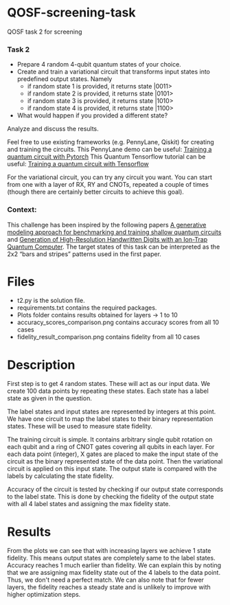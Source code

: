 # QOSF-screening-task
QOSF task 2 for screening


### Task 2


* Prepare 4 random 4-qubit quantum states of your choice.
* Create and train a variational circuit that transforms input states into predefined output states. Namely
  * if random state 1 is provided, it returns state |0011>
  * if random state 2 is provided, it returns state |0101>
  * if random state 3 is provided, it returns state |1010>
  * if random state 4 is provided, it returns state |1100>
* What would happen if you provided a different state?

Analyze and discuss the results.

Feel free to use existing frameworks (e.g. PennyLane, Qiskit) for creating and training the circuits.
This PennyLane demo can be useful: [Training a quantum circuit with Pytorch](https://pennylane.ai/qml/demos/tutorial_state_preparation.html)
This Quantum Tensorflow tutorial can be useful: [Training a quantum circuit with Tensorflow](https://www.tensorflow.org/quantum/tutorials/mnist)

For the variational circuit, you can try any circuit you want. You can start from one with a layer of RX, RY and CNOTs, repeated a couple of times (though there are certainly better circuits to achieve this goal). 

### Context:
This challenge has been inspired by the following papers [A generative modeling approach for benchmarking and training shallow quantum circuits](https://www.nature.com/articles/s41534-019-0157-8) and [Generation of High-Resolution Handwritten Digits with an Ion-Trap Quantum Computer](https://arxiv.org/abs/2012.03924). The target states of this task can be interpreted as the 2x2 “bars and stripes” patterns used in the first paper.


# Files
* t2.py is the solution file.
* requirements.txt contains the required packages.
* Plots folder contains results obtained for layers -> 1 to 10
* accuracy_scores_comparison.png contains accuracy scores from all 10 cases
* fidelity_result_comparison.png contains fidelity from all 10 cases


# Description
First step is to get 4 random states. These will act as our input data.
We create 100 data points by repeating these states. Each state has a label state as given in the question.

The label states and input states are represented by integers at this point. We have one circuit to map the label states to their binary representation states. These will be used to measure state fidelity.

The training circuit is simple. It contains arbitrary single qubit rotation on each qubit and a ring of CNOT gates covering all qubits in each layer.
For each data point (integer), X gates are placed to make the input state of the circuit as the binary represented state of the data point. Then the variational circuit is applied on this input state.
The output state is compared with the labels by calculating the state fidelity.

Accuracy of the circuit is tested by checking if our output state corresponds to the label state. This is done by checking the fidelity of the output state with all 4 label states and assigning the max fidelity state.


# Results
From the plots we can see that with increasing layers we achieve 1 state fidelity. This means output states are completely same to the label states.
Accuracy reaches 1 much earlier than fidelity. We can explain this by noting that we are assigning max fidelity state out of the 4 labels to the data point. Thus, we don't need a perfect match.
We can also note that for fewer layers, the fidelity reaches a steady state and is unlikely to improve with higher optimization steps.
